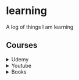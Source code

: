 # learning
A log of things I am learning


## Courses

<details>
<summary>Udemy</summary>

- [X] [PyCharm Productivity and Debugging Techniques](https://www.udemy.com/course/pycharm-python/)
- [X] [Detecção de Objetos com YOLO, Darknet, OpenCV e Python](https://www.udemy.com/course/deteccao-de-objetos-com-yolo-darknet-opencv-python/)
- [X] [Curso Python 3 Avançado](https://www.udemy.com/course/python-expert/)
- [X] [Do Zero a Engenheiro de Dados - Azure](https://www.udemy.com/course/zeroaengenheirodedados)
- [X] [Docker para Desenvolvedores (com Docker Swarm e Kubernetes)](https://www.udemy.com/course/docker-para-desenvolvedores-com-docker-swarm-e-ubernetes)
- [X] [Beyond Jupyter Notebooks](https://www.udemy.com/course/beyond-jupyter-notebooks)
- [X] [Flask Masterclass - Desenvolvendo aplicações web com python](https://www.udemy.com/course/criando-aplicacoes-com-flask-docker/)
- [X] [Scrapy: Powerful Web Scraping & Crawling with Python](https://www.udemy.com/course/scrapy-tutorial-web-scraping-with-python)
- [X] [Git e Github para iniciantes](https://www.udemy.com/course/git-e-github-para-iniciantes)
- [X] [Elasticsearch e Elastic Stack: o Curso Completo!](https://www.udemy.com/course/elasticsearch-elastic-stack/)
- [X] [Administração Empreendedora e Startups](https://www.udemy.com/course/administracao-empreendedora-e-start-ups)
- [X] [Mathematical Foundations of Machine Learning](https://www.udemy.com/course/machine-learning-data-science-foundations-masterclass/)
- [X] [AWS na prática](https://www.udemy.com/course/aws-na-pratica)
- [X] [Create a Text Generation Web App with 100% Python (NLP)](https://www.udemy.com/course/nlp-text-generation-python-web-app)
- [ ] [REST APIs with Flask and Python in 2022](https://www.udemy.com/course/rest-api-flask-and-python)
- [ ] [Certificação Amazon AWS Cloud Practitioner Foundational 2022](https://www.udemy.com/course/certificacao-aws-cloud-practitioner)
- [ ] [PEP8 Guidelines: Python Clean Coding](https://www.udemy.com/course/pep8-python/)
</details>

<details>
<summary>Youtube</summary>

- [X] []()
- [ ] []()
</details>

<details>
<summary>Books</summary>

- [X] []()
- [ ] []()
</details>

##

